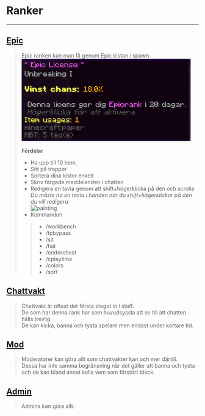 # Ranker

---
## <ins>Epic</ins>
>Epic ranken kan man få genom Epic kistan i spawn.  
![epic](bilder/epiclicense.png)
>
> **Fördelar**  
>- Ha upp till 10 hem.  
>- Sitt på trappor  
>- Sortera dina kistor enkelt  
>- Skriv färgade meddelanden i chatten  
>- Redigera en tavla genom att shift+högerklicka på den och scrolla  
  *Du måste ha en tavla i handen när du shift+högerklickar på den du vill redigera*   
![painting](https://proxy.spigotmc.org/28303483478d5134a609d4d2d50da6258693d758?url=http%3A%2F%2Fwww.zrips.net%2Fwp-content%2Fuploads%2F2019%2F02%2F2018-03-23_11-30-11.gif)
>- Kommandon  
>>- /workbench  
>>- /tpbypass  
>>- /sit  
>>- /hat  
>>- /enderchest  
>>- /cplaytime  
>>- /colors  
>>- /sort  

## <ins>Chattvakt</ins>  
>Chattvakt är oftast det första steget in i staff.  
>De som har denna rank har som huvudsyssla att se till att chatten hålls trevlig.  
>De kan kicka, banna och tysta spelare men endast under kortare tid.  

## <ins>Mod</ins>  
>Moderatorer kan göra allt som chattvakter kan och mer därtill.  
Dessa har inte samma begränsning när det gäller att banna och tysta och de kan bland annat kolla vem som förstört block.  

## <ins>Admin</ins>  
>Admins kan göra allt.  
